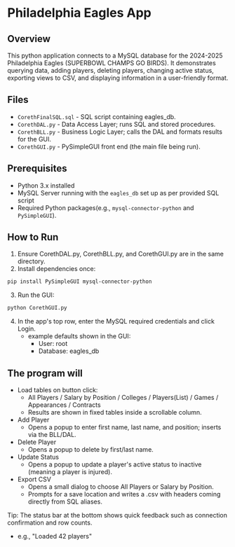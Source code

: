 # Philadelphia Eagles App

## Overview

This python application connects to a MySQL database for the 2024-2025
    Philadelphia Eagles (SUPERBOWL CHAMPS GO BIRDS). It demonstrates querying data,
    adding players, deleting players, changing active status, exporting views to CSV, and displaying information
    in a user-friendly format.

## Files

- `CorethFinalSQL.sql` - SQL script containing eagles_db. 
- `CorethDAL.py` - Data Access Layer; runs SQL and stored procedures.
- `CorethBLL.py` - Business Logic Layer; calls the DAL and formats results for the GUI.
- `CorethGUI.py` - PySimpleGUI front end (the main file being run).

## Prerequisites

- Python 3.x installed
- MySQL Server running with the `eagles_db` set up as per provided SQL script
- Required Python packages(e.g., `mysql-connector-python` and `PySimpleGUI`).

## How to Run

1. Ensure CorethDAL.py, CorethBLL.py, and CorethGUI.py are in the same directory.
2. Install dependencies once:
```bash
pip install PySimpleGUI mysql-connector-python
```
3. Run the GUI:
```bash
python CorethGUI.py
```
4. In the app's top row, enter the MySQL required credentials and click Login.
   - example defaults shown in the GUI:
     - User: root
     - Database: eagles_db

## The program will

- Load tables on button click:
  - All Players / Salary by Position / Colleges / Players(List) / Games / Appearances / Contracts
  - Results are shown in fixed tables inside a scrollable column.
- Add Player
  - Opens a popup to enter first name, last name, and position; inserts via the BLL/DAL.
- Delete Player
  - Opens a popup to delete by first/last name.
- Update Status
  - Opens a popup to update a player's active status to inactive (meaning a player is injured).
- Export CSV
  - Opens a small dialog to choose All Players or Salary by Position.
  - Prompts for a save location and writes a .csv with headers coming directly from SQL aliases.

Tip: The status bar at the bottom shows quick feedback such as connection confirmation and row counts.
- e.g., "Loaded 42 players"





